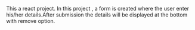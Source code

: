 This a react project. In this project , a form is created where the user enter his/her details.After submission the details will be displayed at the bottom with remove option.
